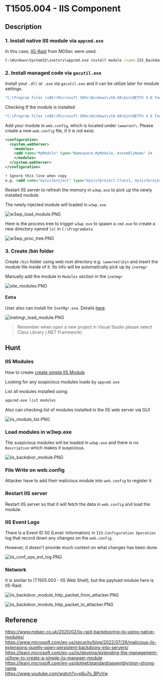 # T1505.004 - IIS Component

## Description

### 1. Install native IIS module via `appcmd.exe`

In this case, [IIS-Raid](https://github.com/0x09AL/IIS-Raid) from MDSec were used.

```cmd
C:\Windows\System32\inetsrv\appcmd.exe install module /name:IIS_Backdoor /image:"%windir%\System32\inetsrv\IIS-Backdoor.dll" /add:true
```

### 2. Install managed code via `gacutil.exe`

Install your `.dll` or `.exe` via `gacutil.exe` and it can be utilize later for module settings.

```cmd
"C:\Program Files (x86)\Microsoft SDKs\Windows\v10.0A\bin\NETFX 4.8 Tools\gacutil.exe" -i <DOT_NET_BINARY_FILE>
```

Checking If the module is installed

```cmd
"C:\Program Files (x86)\Microsoft SDKs\Windows\v10.0A\bin\NETFX 4.8 Tools\gacutil.exe" -l <DOT_NET_BINARY_FILE_NAME_WITHOUT_EXTENSION>
```

Add your module in `web.config`, which is located under `\wwwroot\`. Please create a new `web.config` file, if it is not exist.

```xml
<configuration>
  <system.webServer>
    <modules>
    <add name="MyModule" type="Namespace.MyModule, AssemblyName" />
    </modules>
  </system.webServer>
</configuration>

! Ignore this line when copy
e.g. <add name="myiis7project" type="myiis7project.Class1, myiis7project" />
```

Restart IIS server to refresh the memory in `w3wp.exe` to pick up the newly installed module.

The newly injected module will loaded in `w3wp.exe`

![w3wp_load_module.PNG](./Image_T1505.004/w3wp_load_module.PNG)

Here is the process tree to trigger `w3wp.exe` to spawn a `cmd.exe` to create a new directory named `lol` in `C:\ProgramData`

![w3wp_proc_tree.PNG](./Image_T1505.004/w3wp_proc_tree.PNG)

### 3. Create /bin folder

Create `/bin` folder using web root directory e.g. `\wwwroot\bin` and insert the module file inside of it. Its info will be automatically pick up by `inetmgr`

Manually add the module in `Modules` section in the `inetmgr`

![site_modules.PNG](./Image_T1505.004/site_modules.PNG)

#### **Extra**

User also can install for `InetMgr.exe`. Details [here](https://learn.microsoft.com/en-us/iis/develop/extending-the-management-ui/how-to-create-a-simple-iis-manager-module).

![inetmgr_load_module.PNG](./Image_T1505.004/inetmgr_load_module.PNG)

> Remember when open a new project in Visual Studio please select Class Library (.NET Framework)

## Hunt

### IIS Modules

How to create [create simple IIS Module](https://learn.microsoft.com/en-us/iis/develop/extending-the-management-ui/how-to-create-a-simple-iis-manager-module)

Looking for any suspicious modules loads by `appcmd.exe`

List all modules installed using:

```cmd
appcmd.exe list modules
```

Also can checking list of modules installed in the IIS web server via GUI

![iis_module_list.PNG](./Image_T1505.004/iis_module_list.PNG)

### Load modules in w3wp.exe

The suspicious modules will be loaded in `w3wp.exe` and there is no `Description` which makes it suspicious.

![iis_backdoor_module.PNG](./Image_T1505.004/iis_backdoor_module.PNG)

### File Write on web.config

Attacker have to add their malicious module into `web.config` to register it.

### Restart IIS server

Restart IIS server so that it will fetch the data in `web.config` and load the module.

### IIS Event Logs

There is a Event ID 50 (Level: Information) in `IIS-Configuration Operation` log that record down any changes on the `web.config`.

However, it doesn't provide much context on what changes has been done.

![iis_conf_ops_evt_log.PNG](./Image_T1505.004/iis_conf_ops_evt_log.PNG)

### Network

It is similar to (T1505.003 - IIS Web Shell), but the payload module here is IIS-Raid.

![iis_backdoor_module_http_packet_from_attacker.PNG](./Image_T1505.004/iis_backdoor_module_http_packet_from_attacker.PNG)

![iis_backdoor_module_http_packet_to_attacker.PNG](./Image_T1505.004/iis_backdoor_module_http_packet_to_attacker.PNG)

## Reference

<https://www.mdsec.co.uk/2020/02/iis-raid-backdooring-iis-using-native-modules/>  
<https://www.microsoft.com/en-us/security/blog/2022/07/26/malicious-iis-extensions-quietly-open-persistent-backdoors-into-servers/>  
<https://learn.microsoft.com/en-us/iis/develop/extending-the-management-ui/how-to-create-a-simple-iis-manager-module>  
<https://learn.microsoft.com/en-us/dotnet/standard/assembly/sign-strong-name>  
<https://www.youtube.com/watch?v=p6u7n_BPcVw>
